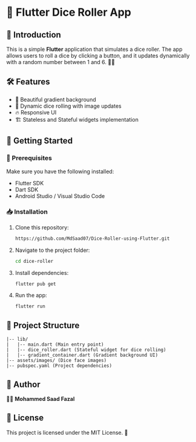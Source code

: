 # 🎲 Flutter Dice Roller App

## 📌 Introduction

This is a simple **Flutter** application that simulates a dice roller. The app allows users to roll a dice by clicking a button, and it updates dynamically with a random number between 1 and 6. 🎲✨

## 🛠 Features
- 🎨 Beautiful gradient background
- 🎲 Dynamic dice rolling with image updates
- 🔥 Responsive UI
- 🏗 Stateless and Stateful widgets implementation

## 🚀 Getting Started
### 📌 Prerequisites
Make sure you have the following installed:
- Flutter SDK
- Dart SDK
- Android Studio / Visual Studio Code

### 📥 Installation
1. Clone this repository:
   ```sh
   https://github.com/MdSaad07/Dice-Roller-using-Flutter.git
   ```
2. Navigate to the project folder:
   ```sh
   cd dice-roller
   ```
3. Install dependencies:
   ```sh
   flutter pub get
   ```
4. Run the app:
   ```sh
   flutter run
   ```

## 📂 Project Structure
```
|-- lib/
|   |-- main.dart (Main entry point)
|   |-- dice_roller.dart (Stateful widget for dice rolling)
|   |-- gradient_container.dart (Gradient background UI)
|-- assets/images/ (Dice face images)
|-- pubspec.yaml (Project dependencies)
```

## 📝 Author
👨‍💻 **Mohammed Saad Fazal**

## 📜 License
This project is licensed under the MIT License. 📄

